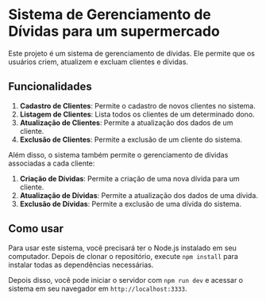 # Sistema de Gerenciamento de Dívidas para um supermercado

Este projeto é um sistema de gerenciamento de  dívidas. Ele permite que os usuários criem, atualizem e excluam clientes e dívidas.

## Funcionalidades

1. **Cadastro de Clientes**: Permite o cadastro de novos clientes no sistema.
2. **Listagem de Clientes**: Lista todos os clientes de um determinado dono.
3. **Atualização de Clientes**: Permite a atualização dos dados de um cliente.
4. **Exclusão de Clientes**: Permite a exclusão de um cliente do sistema.

Além disso, o sistema também permite o gerenciamento de dívidas associadas a cada cliente:

1. **Criação de Dívidas**: Permite a criação de uma nova dívida para um cliente.
2. **Atualização de Dívidas**: Permite a atualização dos dados de uma dívida.
3. **Exclusão de Dívidas**: Permite a exclusão de uma dívida do sistema.

## Como usar

Para usar este sistema, você precisará ter o Node.js instalado em seu computador. Depois de clonar o repositório, execute `npm install` para instalar todas as dependências necessárias.

Depois disso, você pode iniciar o servidor com `npm run dev` e acessar o sistema em seu navegador em `http://localhost:3333`.

